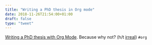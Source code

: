 ```yaml
---
title: "Writing a PhD thesis in Org mode"
date: 2018-11-26T21:54:00+01:00
draft: false
type: "tweet"
---
```


[Writing a PhD thesis with Org Mode](https://write.as/dani/writing-a-phd-thesis-with-org-mode). Because why not? (h/t [irreal](http://irreal.org)) `#org`
